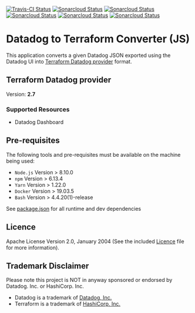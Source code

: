[![Travis-CI Status](https://travis-ci.com/anevis/datadog-to-terraform-js.svg?branch=master)](https://travis-ci.com/anevis/datadog-to-terraform-js)
[![Sonarcloud Status](https://sonarcloud.io/api/project_badges/measure?project=anevis_datadog-to-terraform-js&metric=alert_status)](https://sonarcloud.io/dashboard?id=anevis_datadog-to-terraform-js)
[![Sonarcloud Status](https://sonarcloud.io/api/project_badges/measure?project=anevis_datadog-to-terraform-js&metric=coverage)](https://sonarcloud.io/dashboard?id=anevis_datadog-to-terraform-js)
[![Sonarcloud Status](https://sonarcloud.io/api/project_badges/measure?project=anevis_datadog-to-terraform-js&metric=bugs)](https://sonarcloud.io/dashboard?id=anevis_datadog-to-terraform-js)
[![Sonarcloud Status](https://sonarcloud.io/api/project_badges/measure?project=anevis_datadog-to-terraform-js&metric=vulnerabilities)](https://sonarcloud.io/dashboard?id=anevis_datadog-to-terraform-js)
[![Sonarcloud Status](https://sonarcloud.io/api/project_badges/measure?project=anevis_datadog-to-terraform-js&metric=security_rating)](https://sonarcloud.io/dashboard?id=anevis_datadog-to-terraform-js)

# Datadog to Terraform Converter (JS)

This application converts a given Datadog JSON exported using the Datadog UI into
[Terraform Datadog provider](https://www.terraform.io/docs/providers/datadog/r/dashboard.html) format.

## Terraform Datadog provider

Version: **2.7**

### Supported Resources

-   Datadog Dashboard

## Pre-requisites

The following tools and pre-requisites must be available on the machine being used:

-   `Node.js` Version > 8.10.0
-   `npm` Version > 6.13.4
-   `Yarn` Version > 1.22.0
-   `Docker` Version > 19.03.5
-   `Bash` Version > 4.4.20(1)-release

See [package.json](package.json) for all runtime and dev dependencies

## Licence

Apache License Version 2.0, January 2004 (See the included [Licence](LICENSE) file for more information).

## Trademark Disclaimer

Please note this project is NOT in anyway sponsored or endorsed by Datadog. Inc. or HashiCorp. Inc.

-   Datadog is a trademark of [Datadog, Inc.](https://www.datadoghq.com/)
-   Terraform is a trademark of [HashiCorp, Inc.](https://www.terraform.io/)
